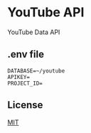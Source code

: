 # YouTube API

YouTube Data API

## .env file

```
DATABASE=~/youtube
APIKEY=
PROJECT_ID=
```

## License

[MIT](./LICENSE)
